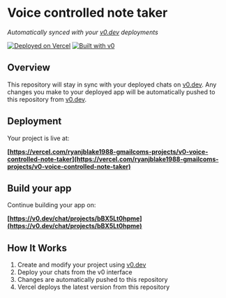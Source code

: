 # Voice controlled note taker

*Automatically synced with your [v0.dev](https://v0.dev) deployments*

[![Deployed on Vercel](https://img.shields.io/badge/Deployed%20on-Vercel-black?style=for-the-badge&logo=vercel)](https://vercel.com/ryanjblake1988-gmailcoms-projects/v0-voice-controlled-note-taker)
[![Built with v0](https://img.shields.io/badge/Built%20with-v0.dev-black?style=for-the-badge)](https://v0.dev/chat/projects/bBX5Lt0hpme)

## Overview

This repository will stay in sync with your deployed chats on [v0.dev](https://v0.dev).
Any changes you make to your deployed app will be automatically pushed to this repository from [v0.dev](https://v0.dev).

## Deployment

Your project is live at:

**[https://vercel.com/ryanjblake1988-gmailcoms-projects/v0-voice-controlled-note-taker](https://vercel.com/ryanjblake1988-gmailcoms-projects/v0-voice-controlled-note-taker)**

## Build your app

Continue building your app on:

**[https://v0.dev/chat/projects/bBX5Lt0hpme](https://v0.dev/chat/projects/bBX5Lt0hpme)**

## How It Works

1. Create and modify your project using [v0.dev](https://v0.dev)
2. Deploy your chats from the v0 interface
3. Changes are automatically pushed to this repository
4. Vercel deploys the latest version from this repository